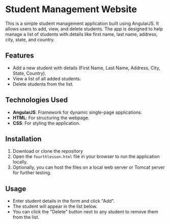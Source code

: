 # Student Management Website

This is a simple student management application built using AngularJS. It allows users to add, view, and delete students. The app is designed to help manage a list of students with details like first name, last name, address, city, state, and country.

## Features
- Add a new student with details (First Name, Last Name, Address, City, State, Country).
- View a list of all added students.
- Delete students from the list.

## Technologies Used
- **AngularJS**: Framework for dynamic single-page applications.
- **HTML**: For structuring the webpage.
- **CSS**: For styling the application.

## Installation 
1. Download or clone the repository
2. Open the `fourthlesson.html` file in your browser to run the application locally.
3. Optionally, you can host the files on a local web server or Tomcat server for further testing.

## Usage
- Enter student details in the form and click "Add".
- The student will appear in the list below.
- You can click the "Delete" button next to any student to remove them from the list.
